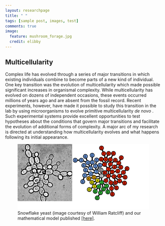 ```yaml
---
layout: researchpage
title: " "
tags: [sample post, images, test]
comments: true
image:
  feature: mushroom_forage.jpg
  credit: elibby
---
```

## Multicellularity
Complex life has evolved through a series of major transitions in which existing individuals combine to become parts of a new kind of individual. One key transition was the evolution of multicellularity which made possible significant increases in organismal complexity. While multicellularity has evolved on dozens of independent occasions, these events occurred millions of years ago and are absent from the fossil record. Recent experiments, however, have made it possible to study this transition in the lab by using microorganisms to evolve primitive multicellularity <I> de novo </I>. Such experimental systems provide excellent opportunities to test hypotheses about the conditions that govern major transitions and facilitate the evolution of additional forms of complexity. A major arc of my research is directed at understanding how multicellularity evolves and what happens following its initial appearance. 

<figure>
<a href="/images/snow_model.jpg"><img src="/images/snow_model.jpg" width="512"></a>
<figcaption> Snowflake yeast (image courtesy of William Ratcliff) and our mathematical model published <a href="http://journals.plos.org/ploscompbiol/article?id=10.1371/journal.pcbi.1003803">[here]</a>.</figcaption>
</figure>









